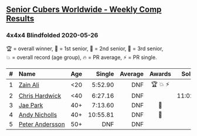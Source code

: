 <style>table {white-space: nowrap;}</style>

## [Senior Cubers Worldwide - Weekly Comp Results](/scw-comp/results/)
### 4x4x4 Blindfolded 2020-05-26

<span style="white-space: nowrap;">🏆 = overall winner</span>, <span style="white-space: nowrap;">🥇 = 1st senior</span>, <span style="white-space: nowrap;">🥈 = 2nd senior</span>, <span style="white-space: nowrap;">🥉 = 3rd senior</span>, <span style="white-space: nowrap;">💥 = overall record (age group)</span>, <span style="white-space: nowrap;">🔥 = PR average</span>, <span style="white-space: nowrap;">⚡ = PR single</span>.

| # | Name | Age | Single | Average | Awards | Solve 1 | Solve 2 | Solve 3 | Video |
| :--: | :-- | :--: | --: | --: | :--: | --: | --: | --: | :-- |
| 1 | [Zain Ali](../../persons/zain_ali/444bf.md) | <20 | 5:52.90 | DNF | 🏆 💥 ⚡ | DNF | 5:52.90 | DNS | [Desktop](https://www.facebook.com/events/1531820936993798/permalink/1535234259985799) / [Mobile](https://m.facebook.com/events/1531820936993798?view=permalink&id=1535234259985799) |
| 2 | [Chris Hardwick](../../persons/chris_hardwick/444bf.md) | <40 | 6:27.16 | DNF |  | 11:02.00 | 6:27.16 | DNS | [Desktop](https://www.facebook.com/events/1531820936993798/permalink/1532454540263771) / [Mobile](https://m.facebook.com/events/1531820936993798?view=permalink&id=1532454540263771) |
| 3 | [Jae Park](../../persons/jae_park/444bf.md) | 40+ | 7:13.60 | DNF | 🥇 | DNF | 7:13.60 | DNF | [Desktop](https://www.facebook.com/events/1531820936993798/permalink/1533623833480175) / [Mobile](https://m.facebook.com/events/1531820936993798?view=permalink&id=1533623833480175) |
| 4 | [Andy Nicholls](../../persons/andy_nicholls/444bf.md) | 40+ | 10:55.81 | DNF | 🥈 | DNF | 13:21.12 | 10:55.81 | [Desktop](https://www.facebook.com/events/1531820936993798/permalink/1535542499954975) / [Mobile](https://m.facebook.com/events/1531820936993798?view=permalink&id=1535542499954975) |
| 5 | [Peter Andersson](../../persons/peter_andersson/444bf.md) | 50+ | DNF | DNF |  | DNF | DNF | DNF | [Desktop](https://www.facebook.com/events/1531820936993798/permalink/1534558006720091) / [Mobile](https://m.facebook.com/events/1531820936993798?view=permalink&id=1534558006720091) |

<!-- Global site tag (gtag.js) - Google Analytics -->
<script async src="https://www.googletagmanager.com/gtag/js?id=UA-86348435-3"></script>
<script>window.dataLayer = window.dataLayer || []; function gtag() {dataLayer.push(arguments);} gtag('js', new Date()); gtag('config', 'UA-86348435-3');</script>
